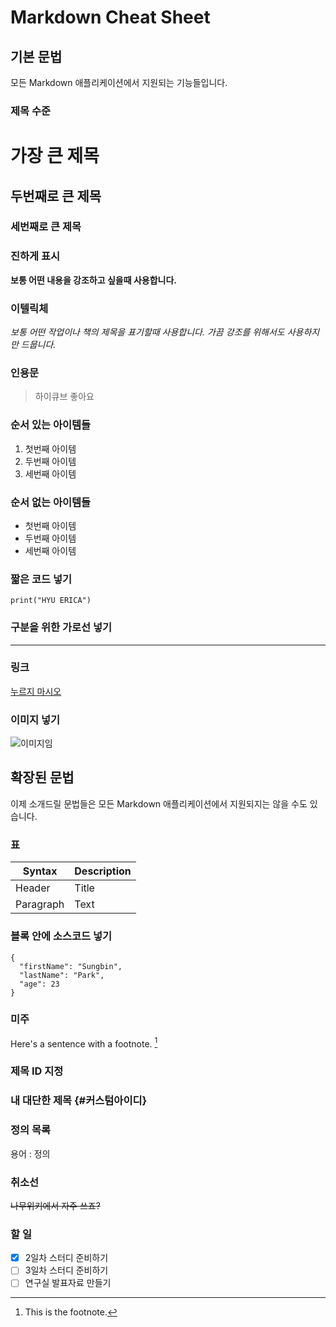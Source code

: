 # Markdown Cheat Sheet

## 기본 문법

모든 Markdown 애플리케이션에서 지원되는 기능들입니다.

### 제목 수준

# 가장 큰 제목
## 두번째로 큰 제목
### 세번째로 큰 제목

### 진하게 표시

**보통 어떤 내용을 강조하고 싶을때 사용합니다.**

### 이텔릭체

*보통 어떤 작업이나 책의 제목을 표기할때 사용합니다. 가끔 강조를 위해서도 사용하지만 드뭅니다.*

### 인용문

> 하이큐브 좋아요

### 순서 있는 아이템들

1. 첫번째 아이템
2. 두번째 아이템
3. 세번째 아이템

### 순서 없는 아이템들

- 첫번째 아이템
- 두번째 아이템
- 세번째 아이템

### 짧은 코드 넣기

`print("HYU ERICA")`

### 구분을 위한 가로선 넣기

---

### 링크

[누르지 마시오](https://computer.hanyang.ac.kr)

### 이미지 넣기

![이미지임](image.jpg)

## 확장된 문법

이제 소개드릴 문법들은 모든 Markdown 애플리케이션에서 지원되지는 않을 수도 있습니다.

### 표

| Syntax | Description |
| ----------- | ----------- |
| Header | Title |
| Paragraph | Text |

### 블록 안에 소스코드 넣기

```
{
  "firstName": "Sungbin",
  "lastName": "Park",
  "age": 23
}
```

### 미주

Here's a sentence with a footnote. [^1]

[^1]: This is the footnote.

### 제목 ID 지정

### 내 대단한 제목 {#커스텀아이디}

### 정의 목록

용어
: 정의

### 취소선

~~나무위키에서 자주 쓰죠?~~

### 할 일

- [x] 2일차 스터디 준비하기
- [ ] 3일차 스터디 준비하기
- [ ] 연구실 발표자료 만들기
